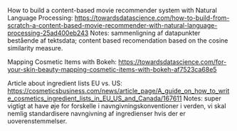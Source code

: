 How to build a content-based movie recommender system with Natural Language Processing: https://towardsdatascience.com/how-to-build-from-scratch-a-content-based-movie-recommender-with-natural-language-processing-25ad400eb243
Notes:  sammenligning af datapunkter bestående af tektsdata; content based recomendation based on the cosine similarity measure.

Mapping Cosmetic Items with Bokeh: https://towardsdatascience.com/for-your-skin-beauty-mapping-cosmetic-items-with-bokeh-af7523ca68e5


Article about ingredient lists EU vs. US: https://cosmeticsbusiness.com/news/article_page/A_guide_on_how_to_write_cosmetics_ingredient_lists_in_EU_US_and_Canada/167611
Notes: super vigtigt at have øje for forskelle i navngivningskonventioner i verden, vi skal nemlig standardisere navngivning af ingredienser hvis der er uoverenstemmelser.